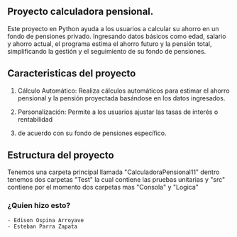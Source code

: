 ## Proyecto calculadora pensional.
Este proyecto en Python ayuda a los usuarios a calcular su ahorro en un fondo de pensiones privado.
Ingresando datos básicos como edad, salario y ahorro actual, el programa estima el ahorro futuro
y la pensión total, simplificando la gestión y el seguimiento de su fondo de pensiones.



## Caracteristicas del proyecto
 1.  Cálculo Automático: Realiza cálculos automáticos para estimar el ahorro pensional
y la pensión proyectada basándose en los datos ingresados.

2. Personalización: Permite a los usuarios ajustar las tasas de interés o rentabilidad
3. de acuerdo con su fondo de pensiones específico.


## Estructura del proyecto

Tenemos una carpeta principal llamada "CalculadoraPensional11" dentro tenemos dos carpetas "Test" la cual contiene
las pruebas unitarias y "src" contiene por el momento dos carpetas mas "Consola" y "Logica"


















### ¿Quien hizo esto?
    - Edison Ospina Arroyave
    - Esteban Parra Zapata